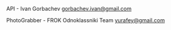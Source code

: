 API - Ivan Gorbachev <gorbachev.ivan@gmail.com>

PhotoGrabber - FROK Odnoklassniki Team <yurafey@gmail.com>
